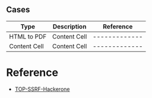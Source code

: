 
## Cases
| Type  | Description | Reference |
| ------------- | ------------- | ------------- |
| HTML to PDF  | Content Cell  | ------------- |
| Content Cell  | Content Cell  | ------------- |

# Reference
- [TOP-SSRF-Hackerone](https://github.com/reddelexc/hackerone-reports/blob/master/tops_by_bug_type/TOPSSRF.md)
